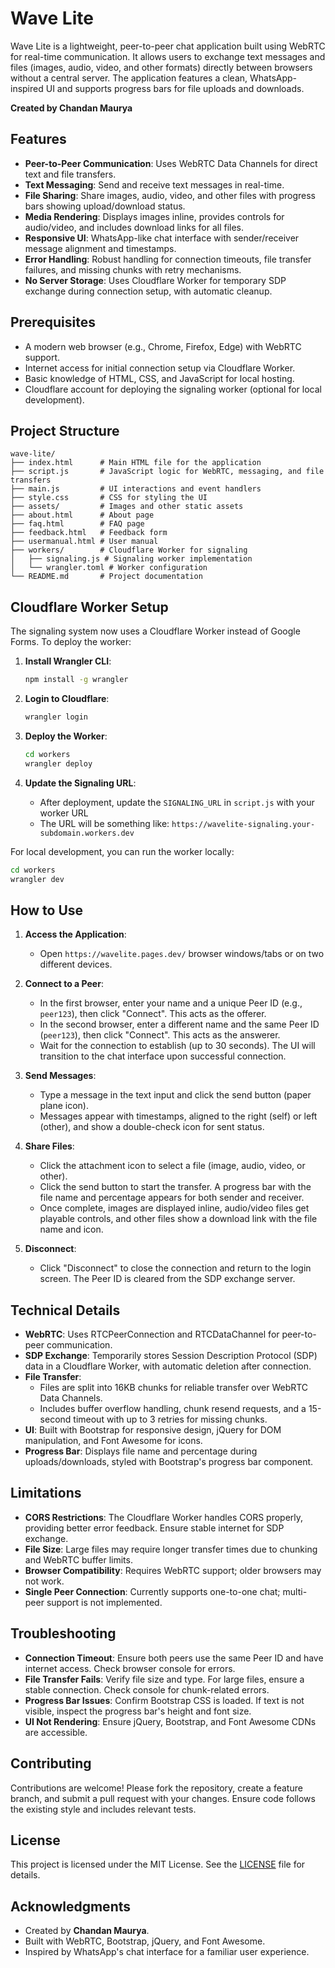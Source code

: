 # Wave Lite

Wave Lite is a lightweight, peer-to-peer chat application built using WebRTC for real-time communication. It allows users to exchange text messages and files (images, audio, video, and other formats) directly between browsers without a central server. The application features a clean, WhatsApp-inspired UI and supports progress bars for file uploads and downloads.

**Created by Chandan Maurya**

## Features
- **Peer-to-Peer Communication**: Uses WebRTC Data Channels for direct text and file transfers.
- **Text Messaging**: Send and receive text messages in real-time.
- **File Sharing**: Share images, audio, video, and other files with progress bars showing upload/download status.
- **Media Rendering**: Displays images inline, provides controls for audio/video, and includes download links for all files.
- **Responsive UI**: WhatsApp-like chat interface with sender/receiver message alignment and timestamps.
- **Error Handling**: Robust handling for connection timeouts, file transfer failures, and missing chunks with retry mechanisms.
- **No Server Storage**: Uses Cloudflare Worker for temporary SDP exchange during connection setup, with automatic cleanup.

## Prerequisites
- A modern web browser (e.g., Chrome, Firefox, Edge) with WebRTC support.
- Internet access for initial connection setup via Cloudflare Worker.
- Basic knowledge of HTML, CSS, and JavaScript for local hosting.
- Cloudflare account for deploying the signaling worker (optional for local development).

## Project Structure
```
wave-lite/
├── index.html      # Main HTML file for the application
├── script.js       # JavaScript logic for WebRTC, messaging, and file transfers
├── main.js         # UI interactions and event handlers
├── style.css       # CSS for styling the UI
├── assets/         # Images and other static assets
├── about.html      # About page
├── faq.html        # FAQ page
├── feedback.html   # Feedback form
├── usermanual.html # User manual
├── workers/        # Cloudflare Worker for signaling
│   ├── signaling.js # Signaling worker implementation
│   └── wrangler.toml # Worker configuration
└── README.md       # Project documentation
```

## Cloudflare Worker Setup

The signaling system now uses a Cloudflare Worker instead of Google Forms. To deploy the worker:

1. **Install Wrangler CLI**:
   ```bash
   npm install -g wrangler
   ```

2. **Login to Cloudflare**:
   ```bash
   wrangler login
   ```

3. **Deploy the Worker**:
   ```bash
   cd workers
   wrangler deploy
   ```

4. **Update the Signaling URL**:
   - After deployment, update the `SIGNALING_URL` in `script.js` with your worker URL
   - The URL will be something like: `https://wavelite-signaling.your-subdomain.workers.dev`

For local development, you can run the worker locally:
```bash
cd workers
wrangler dev
```

## How to Use
1. **Access the Application**:
   - Open `https://wavelite.pages.dev/`  browser windows/tabs or on two different devices.

2. **Connect to a Peer**:
   - In the first browser, enter your name and a unique Peer ID (e.g., `peer123`), then click "Connect". This acts as the offerer.
   - In the second browser, enter a different name and the same Peer ID (`peer123`), then click "Connect". This acts as the answerer.
   - Wait for the connection to establish (up to 30 seconds). The UI will transition to the chat interface upon successful connection.

3. **Send Messages**:
   - Type a message in the text input and click the send button (paper plane icon).
   - Messages appear with timestamps, aligned to the right (self) or left (other), and show a double-check icon for sent status.

4. **Share Files**:
   - Click the attachment icon to select a file (image, audio, video, or other).
   - Click the send button to start the transfer. A progress bar with the file name and percentage appears for both sender and receiver.
   - Once complete, images are displayed inline, audio/video files get playable controls, and other files show a download link with the file name and icon.

5. **Disconnect**:
   - Click "Disconnect" to close the connection and return to the login screen. The Peer ID is cleared from the SDP exchange server.

## Technical Details
- **WebRTC**: Uses RTCPeerConnection and RTCDataChannel for peer-to-peer communication.
- **SDP Exchange**: Temporarily stores Session Description Protocol (SDP) data in a Cloudflare Worker, with automatic deletion after connection.
- **File Transfer**:
  - Files are split into 16KB chunks for reliable transfer over WebRTC Data Channels.
  - Includes buffer overflow handling, chunk resend requests, and a 15-second timeout with up to 3 retries for missing chunks.
- **UI**: Built with Bootstrap for responsive design, jQuery for DOM manipulation, and Font Awesome for icons.
- **Progress Bar**: Displays file name and percentage during uploads/downloads, styled with Bootstrap's progress bar component.

## Limitations
- **CORS Restrictions**: The Cloudflare Worker handles CORS properly, providing better error feedback. Ensure stable internet for SDP exchange.
- **File Size**: Large files may require longer transfer times due to chunking and WebRTC buffer limits.
- **Browser Compatibility**: Requires WebRTC support; older browsers may not work.
- **Single Peer Connection**: Currently supports one-to-one chat; multi-peer support is not implemented.

## Troubleshooting
- **Connection Timeout**: Ensure both peers use the same Peer ID and have internet access. Check browser console for errors.
- **File Transfer Fails**: Verify file size and type. For large files, ensure a stable connection. Check console for chunk-related errors.
- **Progress Bar Issues**: Confirm Bootstrap CSS is loaded. If text is not visible, inspect the progress bar's height and font size.
- **UI Not Rendering**: Ensure jQuery, Bootstrap, and Font Awesome CDNs are accessible.

## Contributing
Contributions are welcome! Please fork the repository, create a feature branch, and submit a pull request with your changes. Ensure code follows the existing style and includes relevant tests.

## License
This project is licensed under the MIT License. See the [LICENSE](LICENSE) file for details.

## Acknowledgments
- Created by **Chandan Maurya**.
- Built with WebRTC, Bootstrap, jQuery, and Font Awesome.
- Inspired by WhatsApp's chat interface for a familiar user experience.

